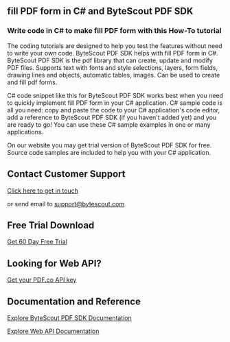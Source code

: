 ## fill PDF form in C# and ByteScout PDF SDK

### Write code in C# to make fill PDF form with this How-To tutorial

The coding tutorials are designed to help you test the features without need to write your own code. ByteScout PDF SDK helps with fill PDF form in C#. ByteScout PDF SDK is the pdf library that can create, update and modify PDF files. Supports text with fonts and style selections, layers, form fields, drawing lines and objects, automatic tables, images. Can be used to create and fill pdf forms.

C# code snippet like this for ByteScout PDF SDK works best when you need to quickly implement fill PDF form in your C# application. C# sample code is all you need: copy and paste the code to your C# application's code editor, add a reference to ByteScout PDF SDK (if you haven't added yet) and you are ready to go! You can use these C# sample examples in one or many applications.

On our website you may get trial version of ByteScout PDF SDK for free. Source code samples are included to help you with your C# application.

## Contact Customer Support

[Click here to get in touch](https://bytescout.zendesk.com/hc/en-us/requests/new?subject=ByteScout%20PDF%20SDK%20Question)

or send email to [support@bytescout.com](mailto:support@bytescout.com?subject=ByteScout%20PDF%20SDK%20Question) 

## Free Trial Download

[Get 60 Day Free Trial](https://bytescout.com/download/web-installer?utm_source=github-readme)

## Looking for Web API? 

[Get your PDF.co API key](https://pdf.co/documentation/api?utm_source=github-readme)

## Documentation and Reference

[Explore ByteScout PDF SDK Documentation](https://bytescout.com/documentation/index.html?utm_source=github-readme)

[Explore Web API Documentation](https://pdf.co/documentation/api?utm_source=github-readme)